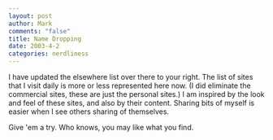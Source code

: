 ```yaml
--- 
layout: post
author: Mark
comments: "false"
title: Name Dropping
date: 2003-4-2
categories: nerdliness
---
```

I have updated the elsewhere list over there to your right. The list of sites that I visit daily is more or less represented here now. (I did eliminate the commercial sites, these are just the personal sites.) I am inspired by the look and feel of these sites, and also by their content. Sharing bits of myself is easier when I see others sharing of themselves.

Give 'em a try. Who knows, you may like what you find.
